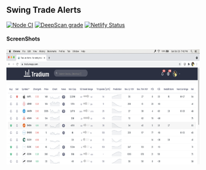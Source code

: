 ## Swing Trade Alerts

[![Node CI](https://github.com/tradium-app/swing-trade-alerts/actions/workflows/node.js.yml/badge.svg)](https://github.com/tradium-app/swing-trade-alerts/actions/workflows/node.js.yml)
[![DeepScan grade](https://deepscan.io/api/teams/5348/projects/17847/branches/423247/badge/grade.svg)](https://deepscan.io/dashboard#view=project&tid=5348&pid=17847&bid=423247)
[![Netlify Status](https://api.netlify.com/api/v1/badges/bdb7dce8-c836-4f08-a05f-72c2fd9d1be7/deploy-status)](https://app.netlify.com/sites/tradium/deploys)

#### ScreenShots

<img src="public/home-page.png" height="300">
